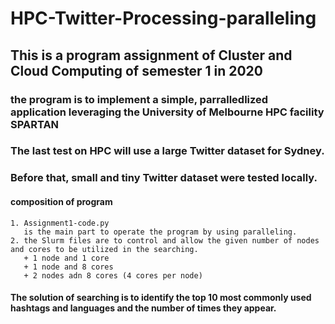# HPC-Twitter-Processing-paralleling
## This is a program assignment of Cluster and Cloud Computing of semester 1 in 2020
### the program is to implement a simple, parralledlized application leveraging the University of Melbourne HPC facility SPARTAN
### The last test on HPC  will use a large Twitter dataset for Sydney.
### Before that, small and tiny Twitter dataset were tested locally.  

#### composition of program  
    1. Assignment1-code.py   
       is the main part to operate the program by using paralleling.
    2. the Slurm files are to control and allow the given number of nodes and cores to be utilized in the searching.   
       + 1 node and 1 core
       + 1 node and 8 cores
       + 2 nodes adn 8 cores (4 cores per node)  
 
#### The solution of searching is to identify the top 10 most commonly used hashtags and languages and the number of times they appear.
